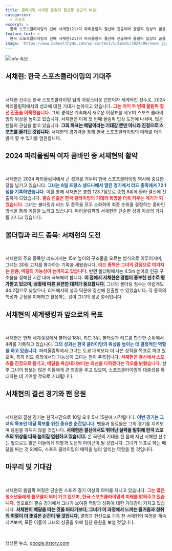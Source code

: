 ```yaml
---
title: 클라이밍 서채현 올림픽 결선행 성공의 비밀!
categories:
  - 스포츠
excerpt: >
  한국 스포츠클라이밍의 신예 서채현(21)이 파리올림픽 결선에 진출하며 올림픽 입상의 꿈을 키웠다! 볼더링과 리드에서 강력한 성적을 거둔 그는 메달에 도전한다. 과연 서채현의 도전은 성공할 수 있을까?
feature_text: >
  한국 스포츠클라이밍의 신예 서채현(21)이 파리올림픽 결선에 진출하며 올림픽 입상의 꿈을 키웠다! 볼더링과 리드에서 강력한 성적을 거둔 그는 메달에 도전한다. 과연 서채현의 도전은 성공할 수 있을까?
image: 'https://www.behealthy4u.com/wp-content/uploads/2024/06/news.jpg'
---
```


<p><img src="https://www.behealthy4u.com/wp-content/uploads/2024/06/news.jpg" alt="info 속보" /></p>

<h2 data-ke-size="size26">서채현: 한국 스포츠클라이밍의 기대주</h2>

<p data-ke-size="size16">&nbsp;</p>

<p>서채현 선수는 한국 스포츠클라이밍 팀의 자랑스러운 간판이자 세계적인 선수로, 2024 파리올림픽에서의 성과에 대한 기대가 높아지고 있습니다. <b><span style="color: #ee2323;">그는 이미 두 번째 올림픽 결선 진출을 이룩했습니다.</span></b> 그의 경력은 계속해서 새로운 이정표를 세우며 스포츠 클라이밍의 위상을 높이고 있습니다. 서채현은 이제 첫 번째 올림픽 입상 도전에 나서며, 많은 팬들의 관심을 받고 있습니다. <b><span style="background-color: #21538527;">그의 목표는 메달이라는 기대감 뿐만 아니라 진정으로 스포츠를 즐기는 것입니다.</span></b> 서채현의 경기력을 통해 한국 스포츠클라이밍의 미래를 더욱 밝게 할 수 있기를 염원합니다.</p>

<h2 data-ke-size="size26">2024 파리올림픽 여자 콤바인 중 서채현의 활약</h2>

<p data-ke-size="size16">&nbsp;</p>

<p>서채현은 2024 파리올림픽에서 큰 성과를 거두며 한국 스포츠클라이밍 역사에 중요한 장을 남기고 있습니다. <b><span style="color: #1a5490;">그녀는 8일 프랑스 생드니에서 열린 경기에서 리드 종목에서 72.1점을 기록하였습니다.</span></b> 이를 통해 서채현은 총합 123.7점으로 종합 8위에 올라 결선에 진출하게 되었습니다. <b><span style="color: #ee2323;">결승 진출은 한국 클라이밍의 기대와 희망을 더욱 키우는 계기가 되었습니다.</span></b> 그녀는 볼더링과 리드 두 종목을 모두 소화하여 최종 순위를 결정하는 콤바인 방식을 통해 메달을 노리고 있습니다. 파리올림픽의 서채현은 단순한 성과 이상의 가치를 지니고 있습니다.</p>

<h2 data-ke-size="size26">볼더링과 리드 종목: 서채현의 도전</h2>

<p data-ke-size="size16">&nbsp;</p>

<p>서채현의 주요 종목인 리드에서는 15m 높이의 구조물을 오르는 방식으로 이루어지며, 그녀는 30점 고지를 통과하는 기록을 세웠습니다. <b><span style="color: #ee2323;">리드 종목은 그녀의 강점으로 여겨지는 만큼, 메달의 가능성이 높아지고 있습니다.</span></b> 반면 볼더링에서는 4.5m 높이의 인공 구조물을 정해진 시간 내에 극복해야 합니다. <b><span style="background-color: #21538527;">이 점에서 서채현은 경험이 풍부한 선수로 평가받고 있으며, 상황에 따른 유연한 대처가 중요합니다.</span></b> 그녀의 볼더링 점수는 아쉽게도 44.2점으로 낮았으나, 리드에서의 성과 덕분에 결선에 진출할 수 있었습니다. 각 종목의 특성과 규정을 이해하고 활용하는 것이 그녀의 성공 열쇠입니다.</p>

<h2 data-ke-size="size26">서채현의 세계랭킹과 앞으로의 목표</h2>

<p data-ke-size="size16">&nbsp;</p>

<p>서채현은 현재 세계랭킹에서 볼더링 18위, 리드 3위, 볼더링과 리드를 합산한 순위에서 4위를 기록하고 있습니다. <b><span style="color: #1a5490;">그의 성과는 한국 클라이밍의 위상을 높이는 데 결정적인 역할을 하고 있습니다.</span></b> 파리올림픽에서 그녀는 도쿄 대회보다 더 나은 성적을 목표로 하고 있으며, 특히 리드 종목에서의 가능성이 크다는 점이 주목됩니다. <b><span style="color: #ee2323;">서채현은 결선에서 스포츠를 진정으로 즐기고, 메달을 욕심내기보다는 최선을 다하겠다는 각오를 밝혔습니다.</span></b> 향후 그녀의 행보는 많은 이들에게 큰 영감을 주고 있으며, 스포츠클라이밍의 대중성을 확대하는 데 기여할 것으로 기대됩니다.</p>

<h2 data-ke-size="size26">서채현의 결선 경기와 팬 응원</h2>

<p data-ke-size="size16">&nbsp;</p>

<p>서채현의 결선 경기는 한국시간으로 10일 오후 5시 15분에 시작됩니다. <b><span style="color: #1a5490;">이번 경기는 그녀의 목표인 메달 확보를 위한 중요한 순간입니다.</span></b> 팬들과 동료들은 그의 경기를 지켜보며 응원을 아끼지 않을 것입니다. <b><span style="background-color: #21538527;">서채현은 결선에서도 뛰어난 실력을 발휘해 한국 스포츠의 위상을 더욱 높이길 염원하고 있습니다.</span></b> 온 국민의 기대를 한 몸에 지닌 서채현 선수는 앞으로도 많은 이들에게 희망과 도전의 아이콘이 될 것입니다. 그녀가 목표로 하는 메달을 따는 것 외에도, 스포츠 클라이밍의 매력을 널리 알리는 역할을 할 것입니다.</p>

<h2 data-ke-size="size26">마무리 및 기대감</h2>

<p data-ke-size="size16">&nbsp;</p>

<p>서채현의 올림픽 여정은 단순한 스포츠 경기 이상의 의미를 지니고 있습니다. <b><span style="color: #ee2323;">그는 많은 청소년들에게 롤모델이 되어 가고 있으며, 한국 스포츠클라이밍의 미래를 밝혀주고 있습니다.</span></b> 앞으로의 결승 경기에서 그녀가 보여줄 역량과 성취에 대한 기대감이 커지고 있습니다. <b><span style="background-color: #21538527;">서채현이 메달을 따는 것을 바라기보다, 그녀가 이 과정에서 느끼는 즐거움과 성취의 희열이 더 뜻깊은 순간이 될 것입니다.</span></b> 열정과 헌신으로 가득 찬 서채현의 여정을 계속 지켜보며, 모든 이들이 그녀의 성공을 위해 힘찬 응원을 보낼 것입니다. </p>

<p data-ke-size="size16">&nbsp;</p>
생생한 뉴스, <a href="https://qoogle.tistory.com" rel="dofollow">qoogle.tistory.com</a>


